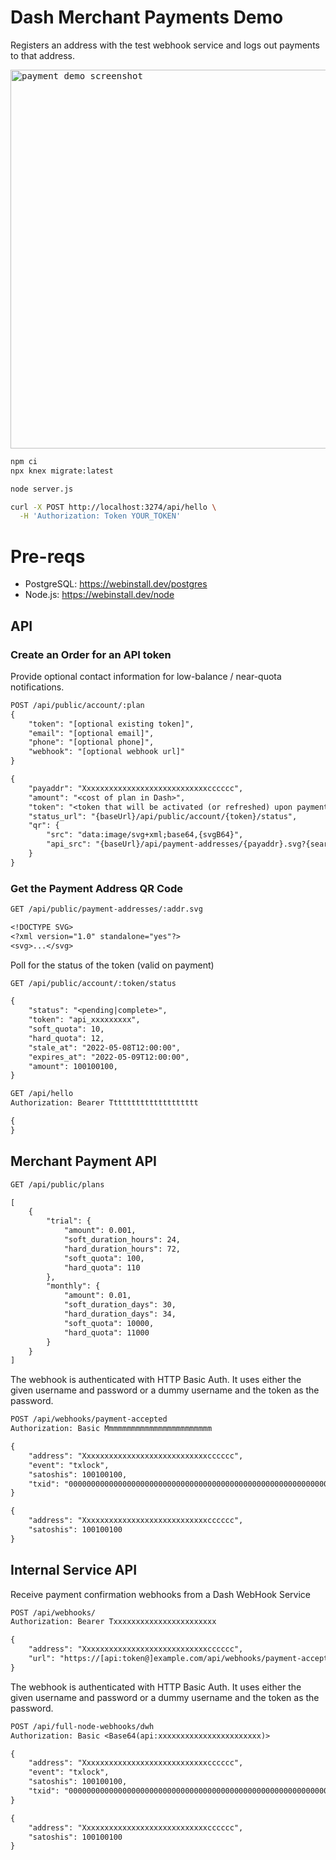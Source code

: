# Dash Merchant Payments Demo

Registers an address with the test webhook service and logs out payments to that address.

<kbd><img width="606" alt="payment demo screenshot" src="https://user-images.githubusercontent.com/122831/156580178-6e84bc85-0804-4dc1-aa8a-553cf97ed0e6.png"></kbd>

```bash
npm ci
npx knex migrate:latest
```

```bash
node server.js
```

```bash
curl -X POST http://localhost:3274/api/hello \
  -H 'Authorization: Token YOUR_TOKEN'
```

# Pre-reqs

- PostgreSQL: https://webinstall.dev/postgres
- Node.js: https://webinstall.dev/node

## API

### Create an Order for an API token

Provide optional contact information for low-balance / near-quota notifications.

```txt
POST /api/public/account/:plan
{
    "token": "[optional existing token]",
    "email": "[optional email]",
    "phone": "[optional phone]",
    "webhook": "[optional webhook url]"
}

{
    "payaddr": "Xxxxxxxxxxxxxxxxxxxxxxxxxxxxcccccc",
    "amount": "<cost of plan in Dash>",
    "token": "<token that will be activated (or refreshed) upon payment>",
    "status_url": "{baseUrl}/api/public/account/{token}/status",
    "qr": {
        "src": "data:image/svg+xml;base64,{svgB64}",
        "api_src": "{baseUrl}/api/payment-addresses/{payaddr}.svg?{search}",
    }
}
```

### Get the Payment Address QR Code

```txt
GET /api/public/payment-addresses/:addr.svg

<!DOCTYPE SVG>
<?xml version="1.0" standalone="yes"?>
<svg>...</svg>
```

Poll for the status of the token (valid on payment)

<!-- TODO remove 'id' from output? -->

```txt
GET /api/public/account/:token/status

{
    "status": "<pending|complete>",
    "token": "api_xxxxxxxxx",
    "soft_quota": 10,
    "hard_quota": 12,
    "stale_at": "2022-05-08T12:00:00",
    "expires_at": "2022-05-09T12:00:00",
    "amount": 100100100,
}
```

```txt
GET /api/hello
Authorization: Bearer Tttttttttttttttttttt

{
}
```

## Merchant Payment API

```txt
GET /api/public/plans

[
    {
        "trial": {
            "amount": 0.001,
            "soft_duration_hours": 24,
            "hard_duration_hours": 72,
            "soft_quota": 100,
            "hard_quota": 110
        },
        "monthly": {
            "amount": 0.01,
            "soft_duration_days": 30,
            "hard_duration_days": 34,
            "soft_quota": 10000,
            "hard_quota": 11000
        }
    }
]
```

The webhook is authenticated with HTTP Basic Auth. It uses either the given username and password or a dummy username and the token as the password.

```txt
POST /api/webhooks/payment-accepted
Authorization: Basic Mmmmmmmmmmmmmmmmmmmmmmmm

{
    "address": "Xxxxxxxxxxxxxxxxxxxxxxxxxxxxcccccc",
    "event": "txlock",
    "satoshis": 100100100,
    "txid": "0000000000000000000000000000000000000000000000000000000000000000"
}

{
    "address": "Xxxxxxxxxxxxxxxxxxxxxxxxxxxxcccccc",
    "satoshis": 100100100
}
```

## Internal Service API

Receive payment confirmation webhooks from a Dash WebHook Service

```txt
POST /api/webhooks/
Authorization: Bearer Txxxxxxxxxxxxxxxxxxxxxxx

{
    "address": "Xxxxxxxxxxxxxxxxxxxxxxxxxxxxcccccc",
    "url": "https://[api:token@]example.com/api/webhooks/payment-accepted",
}
```

The webhook is authenticated with HTTP Basic Auth. It uses either the given username and password or a dummy username and the token as the password.

```txt
POST /api/full-node-webhooks/dwh
Authorization: Basic <Base64(api:xxxxxxxxxxxxxxxxxxxxxxx)>

{
    "address": "Xxxxxxxxxxxxxxxxxxxxxxxxxxxxcccccc",
    "event": "txlock",
    "satoshis": 100100100,
    "txid": "0000000000000000000000000000000000000000000000000000000000000000"
}

{
    "address": "Xxxxxxxxxxxxxxxxxxxxxxxxxxxxcccccc",
    "satoshis": 100100100
}
```
